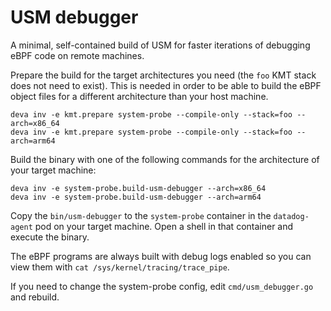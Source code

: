 # USM debugger

A minimal, self-contained build of USM for faster iterations of debugging eBPF
code on remote machines.

Prepare the build for the target architectures you need (the `foo` KMT stack
does not need to exist).  This is needed in order to be able to build the eBPF
object files for a different architecture than your host machine.

```
deva inv -e kmt.prepare system-probe --compile-only --stack=foo --arch=x86_64
deva inv -e kmt.prepare system-probe --compile-only --stack=foo --arch=arm64
```

Build the binary with one of the following commands for the architecture of
your target machine:

```
deva inv -e system-probe.build-usm-debugger --arch=x86_64
deva inv -e system-probe.build-usm-debugger --arch=arm64
```

Copy the `bin/usm-debugger` to the `system-probe` container in the
`datadog-agent` pod on your target machine.  Open a shell in that container and
execute the binary.

The eBPF programs are always built with debug logs enabled so you can view them
with `cat /sys/kernel/tracing/trace_pipe`.

If you need to change the system-probe config, edit `cmd/usm_debugger.go` and
rebuild.
